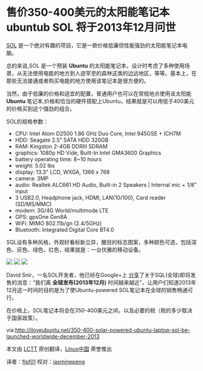售价350-400美元的太阳能笔记本ubuntub SOL 将于2013年12月问世
=========

[SOL](http://solaptop.com/en/products/laptops/) 是一个绝对有趣的项目，它是一款价格低廉但性能强劲的太阳能笔记本电脑。

总的来说,SOL 是一个预装 **Ubuntu** 的太阳能笔记本，设计时考虑了多种使用场景，从无法使用电能的地方到人迹罕至的森林这类的边远地区，等等。基本上，在那些无法接通或者购买电能的地方使用该笔记本是很方便的。

当然，由于低廉的价格和适宜的配置，普通用户也可以在常规地点使用该太阳能 **Ubuntu** 笔记本,价格和恰当的硬件搭配上Ubuntu，结果就是可以用低于400美元的价格买到这个强劲的组合。

SOL的规格参数：

- CPU: Intel Atom D2500 1.86 GHz Duo Core, Intel 945GSE + ICH7M
- HDD: Seagate 2.5” SATA HDD 320GB
- RAM: Kingston 2-4GB DDRIII SDRAM
- graphics: 1080p HD Vide, Built-In Intel GMA3600 Graphics
- battery operating time: 8~10 hours
- weight: 5.02 lbs
- display: 13.3" LCD, WXGA, 1366 x 768
- camera: 3MP
- audio: Realtek ALC661 HD Audio, Built-in 2 Speakers | Internal mic + 1/8” input
- 3 USB2.0, Headphone jack, HDMI, LAN(10/100), Card reader (SD/MS/MMC)
- modem: 3G/4G World/multimode LTE
- GPS: gpsOne Gen8A
- WiFi: MIMO 802.11b/gn (2.4/5GHz)
- Bluetooth: Integrated Digital Core BT4.0

SQL设有多种风格，外观好看标新立异，醒目的标志图案，多种颜色可选，包括深色、灰色、绿色、红色，结果就是：一台优雅的移动设备。

![](http://iloveubuntu.net/pictures_me/sol%20laptop%201.jpg)
![](http://iloveubuntu.net/pictures_me/sol%20laptop%202.jpg)
![](http://iloveubuntu.net/pictures_me/sol%20laptop%203.jpg)

David Snir，一名SOL开发者，他已经在Google+上 [分享](https://plus.google.com/109344265064351301756/posts/1F8DG57aBUy)了关于SQL(全球)即将发售的消息：“我们离 **全球发布(2013年12月)** 时间越来越近”，让用户们知道2013年12月这一时间的目的是为了使Ubuntu-powered SOL笔记本在全球的销售畅通可行。

在价格上，SOL笔记本将会在350-400美元之间，以及必要的税（税的多少取决于国家政策）。

via:http://iloveubuntu.net/350-400-solar-powered-ubuntu-laptop-sol-be-launched-worldwide-december-2013

本文由 [LCTT][] 原创翻译，[Linux中国][] 荣誉推出

译者：[flsf01][] 校对：[jasminepeng][]

[LCTT]:https://github.com/LCTT/TranslateProject
[Linux中国]:http://linux.cn/portal.php
[flsf01]:http://linux.cn/space/flsf01
[jasminepeng]:http://linux.cn/space/jasminepeng

[1]:http://iloveubuntu.net/350-400-solar-powered-ubuntu-laptop-sol-be-launched-worldwide-december-2013
[2]:http://solaptop.com/en/products/laptops/
[3]:https://plus.google.com/109344265064351301756/posts/1F8DG57aBUy